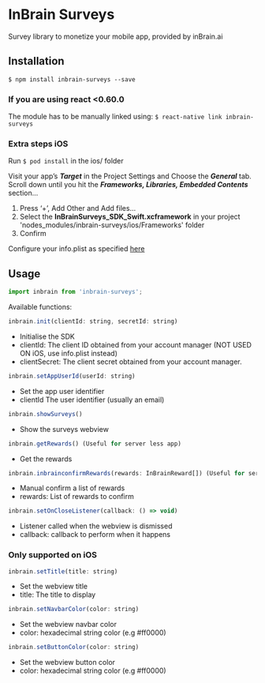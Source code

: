 # InBrain Surveys
Survey library to monetize your mobile app, provided by inBrain.ai

## Installation

`$ npm install inbrain-surveys --save`

### If you are using react <0.60.0

The module has to be manually linked using:
`$ react-native link inbrain-surveys`

### Extra steps iOS
Run `$ pod install` in the ios/ folder

Visit your app’s ***Target*** in the Project Settings and Choose the ***General*** tab.
Scroll down until you hit the ***Frameworks, Libraries, Embedded Contents*** section… 
1) Press ‘+’, Add Other and Add files...
2) Select the **InBrainSurveys_SDK_Swift.xcframework** in your project 'nodes_modules/inbrain-surveys/ios/Frameworks' folder
3) Confirm

Configure your info.plist as specified [here](https://github.com/inBrainSurveys/InBrainSurveys_SDK_Swift/blob/master/README.md#configuration)


## Usage
```javascript
import inbrain from 'inbrain-surveys';
```
Available functions:
```javascript
inbrain.init(clientId: string, secretId: string)
```
* Initialise the SDK
* clientId: The client ID obtained from your account manager (NOT USED ON iOS, use info.plist instead)
* clientSecret: The client secret obtained from your account manager.

```javascript
inbrain.setAppUserId(userId: string)
```
* Set the app user identifier
* clientId The user identifier (usually an email)

```javascript
inbrain.showSurveys()
```
* Show the surveys webview

```javascript
inbrain.getRewards() (Useful for server less app)
```
* Get the rewards
```javascript
inbrain.inbrainconfirmRewards(rewards: InBrainReward[]) (Useful for server less app)
```
* Manual confirm a list of rewards
* rewards: List of rewards to confirm

```javascript
inbrain.setOnCloseListener(callback: () => void) 
```
* Listener called when the webview is dismissed
* callback: callback to perform when it happens



### Only supported on iOS
```javascript
inbrain.setTitle(title: string)
```
* Set the webview title
* title: The title to display

```javascript
inbrain.setNavbarColor(color: string)
```
* Set the webview navbar color
* color: hexadecimal string color (e.g #ff0000)

```javascript
inbrain.setButtonColor(color: string)
```
* Set the webview button color
* color: hexadecimal string color (e.g #ff0000)
